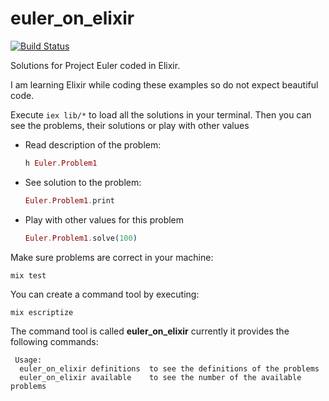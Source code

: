 euler_on_elixir
===============
[![Build
Status](https://travis-ci.org/JordiPolo/euler_on_elixir.svg)](https://travis-ci.org/JordiPolo/euler_on_elixir)

Solutions for Project Euler coded in Elixir.

I am learning Elixir while coding these examples so do not expect
beautiful code.

Execute ``` iex lib/* ``` to load all the solutions in your terminal.
Then you can see the problems, their solutions or play with other values

* Read description of the problem:

  ```elixir
  h Euler.Problem1
  ```

* See solution to the problem:

  ```elixir
  Euler.Problem1.print
  ```

* Play with other values for this problem

  ```elixir
  Euler.Problem1.solve(100)
  ```

Make sure problems are correct in your machine:

```mix test```


You can create a command tool by executing:

```mix escriptize```

The command tool is called __euler_on_elixir__ currently it provides the
following commands:

```
 Usage:
  euler_on_elixir definitions  to see the definitions of the problems
  euler_on_elixir available    to see the number of the available problems
```
